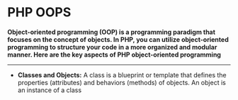 # PHP OOPS

**Object-oriented programming (OOP) is a programming paradigm that focuses on the concept of objects. In PHP, you can utilize object-oriented programming to structure your code in a more organized and modular manner. Here are the key aspects of PHP object-oriented programming**

<hr>

- **Classes and Objects:** A class is a blueprint or template that defines the properties (attributes) and behaviors (methods) of objects. An object is an instance of a class
